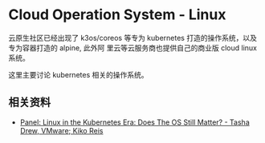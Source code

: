 # Cloud Operation System - Linux

云原生社区已经出现了 k3os/coreos 等专为 kubernetes 打造的操作系统，以及专为容器打造的 alpine, 此外阿
里云等云服务商也提供自己的商业版 cloud linux 系统。

这里主要讨论 kubernetes 相关的操作系统。

## 相关资料

- [Panel: Linux in the Kubernetes Era: Does The OS Still Matter? - Tasha Drew, VMware; Kiko Reis](https://www.youtube.com/watch?v=BDzLA8ybE30&list=PLj6h78yzYM2Pn8RxfLh2qrXBDftr6Qjut&index=26)
